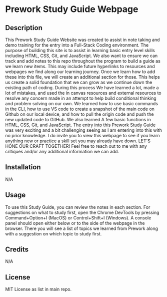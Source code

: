 # Prework Study Guide Webpage

## Description

This Prework Study Guide Website was created to assist in note taking and demo training for the entry into a Full-Stack Coding environment.  The purpose of building this site is to assist in learning basic entry level skills including HTML, CSS, Git, and JavaScript.  We also want to ensure we can track and add notes to this repo throughout the program to build a guide as we learn new items.  This may include future hyperlinks to resources and webpages we find along our learning journey.  Once we learn how to add these into this file, we will create an additional section for those.  This helps us create a solid foundation that we can grow as we continue down the existing path of coding.  During this process We have learned a lot, made a lot of mistakes, and used the in canvas resources and external resources to resolve any concern made in an attempt to help build conditional thinking and problem solving on our own.  We learned how to use basic commands in the CLI, how to use VS code to create a snapshot of the main code on Github on our local device, and how to pull the origin code and push the new updated code to GitHub.  We also learned A few basic functions in HTML, CSS, Git, and JavaScript.  The entry into this Prework Study Guide was very exciting and a bit challenging seeing as I am entering into this with no prior knowledge. I do invite you to view this webpage to see if you learn anything new or practice a skill set you may already have down.  LET'S HONE OUR CRAFT TOGETHER!  Feel free to reach out to me with any critiques and/or any additional information we can add.  

## Installation

N/A

## Usage

To use this Study Guide, you can review the notes in each section.  For suggestions on what to study first, open the Chrome DevTools by pressing Command+Option+I (MacOS) or Control+Shift+I (Windows).  A console panel should open either below or to the side of the webpage in the browser.  There you will see a list of topics we learned from Prework along with a suggestion on which topic to study first.

## Credits

N/A

## License

MIT License as list in main repo.
